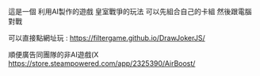 這是一個 利用AI製作的遊戲
皇室戰爭的玩法
可以先組合自己的卡組 然後跟電腦對戰


可以直接點網址玩 : https://filtergame.github.io/DrawJokerJS/

順便廣告同團隊的非AI遊戲(X
https://store.steampowered.com/app/2325390/AirBoost/
